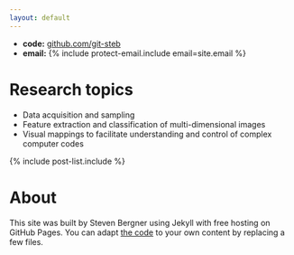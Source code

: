 ```yaml
---
layout: default
---
```


* **code:** [github.com/git-steb](https://github.com/git-steb)
* **email:** {% include protect-email.include email=site.email %}

# [](#header-1) Research topics

* Data acquisition and sampling
* Feature extraction and classification of multi-dimensional images
* Visual mappings to facilitate understanding and control of complex computer codes

{% include post-list.include %}

# [](#header-1) About

This site was built by Steven Bergner using Jekyll with free hosting on GitHub Pages.
You can adapt [the code](https://github.com/stevenbergner/stevenbergner.github.io) to your own content by replacing a few files.
